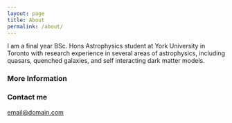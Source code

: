 ```yaml
---
layout: page
title: About
permalink: /about/
---
```


I am a final year BSc. Hons Astrophysics student at York University in Toronto with research experience in several areas of astrophysics, including quasars, quenched galaxies, and self interacting dark matter models.

### More Information


### Contact me

[email@domain.com](mailto:maheenhemanias@gmail.com)
